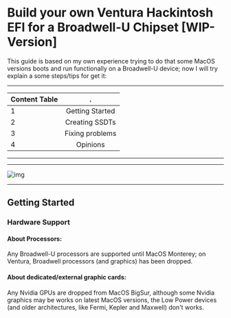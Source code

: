 # Build your own Ventura Hackintosh EFI for a Broadwell-U Chipset [WIP-Version]


This guide is based on my own experience trying to do that some MacOS versions boots and run functionally on a Broadwell-U device; now I will try explain a some steps/tips for get it:



---

Content Table | .
--- | :--:
1 | Getting Started 
2 | Creating SSDTs
3 | Fixing problems
4 | Opinions
---

---

![img](https://i.imgur.com/YKIPyaT.png)

---
## Getting Started

### Hardware Support

#### About Processors:
Any Broadwell-U processors are supported until MacOS Monterey; on Ventura, Broadwell processors (and graphics) has been dropped.

#### About dedicated/external graphic cards:
Any Nvidia GPUs are dropped from MacOS BigSur, although some Nvidia graphics may be works on latest MacOS versions, the Low Power devices (and older architectures, like Fermi, Kepler and Maxwell) don't works. 

